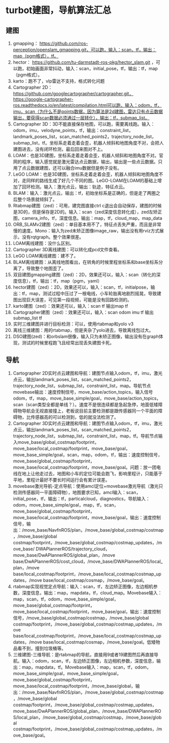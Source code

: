 # turbot建图，导航算法汇总 

## **建图** 

1. gmapping： https://github.com/ros-perception/openslam_gmapping.git，可以跑，输入：scan，tf，输出：map（pgm格式），tf。 
2. hector： https://github.com/tu-darmstadt-ros-pkg/hector_slam.git ，可以跑，初始画面非常抖动，输入：scan，initial_pose，tf，输出：tf，map（pgm格式）。 
3. karto：跑不了，vlp雷达不支持，格式转化问题 
4. Cartographer 2D： https://github.com/googlecartographer/cartographer.git，https://google-cartographer-ros.readthedocs.io/en/latest/compilation.html可以跑，输入：odom，tf，imu，scan（为什么不是points数据，因为算法是2d建图，雷达只有点云数据输出，要获得scan数据必须通过一层转化），输出：tf，submap_list。 
5. Cartographer 3D：3D不能直接保存地图，可以跑，需要离线跑。输入：odom，imu，velodyne_points，tf，输出：constraint_list，landmark_poses_list，scan_matched_points2，trajectory_node_list，submap_list，tf。坐标系走着走着会歪，机器人倾斜和地图角度不对，会把人建图进去，没有闭环检测，最后回来图对不上。 
6. LOAM：也是3D建图，坐标系走着走着会歪，机器人倾斜和地图角度不对。官网的程序，输入感觉就是激光雷达点云数据，输出，输出是一些点云数据。只用了点云数据建图，还可以融合imu数据但是例子没有。 
7. LeGO LOAM：也是3D建图，坐标系走着走着会歪，机器人倾斜和地图角度不对，走同样的路线生成了好几个不同的图。LeGO-LOAM在LOAM的基础上增加了回环检测。输入：激光点云，输出：轨迹，特征点云。 
8. BLAM：输入：激光点云，输出：tf，初始坐标系是正确的，但是走了两圈之后整个场景就倾斜了。 
9. Rtabmap建图（zed）：可用，建完图直接ctrl c退出会自动保存，建图的时候是3D的，但是保存是2D的。输入：scan（zed深度信息转化成），zed左矫正图，camera_info，tf，深度信息。输出：map，tf，cloud_map，map_data 
10. ORB_SLAMv2建图（zed）：单目基本用不了，特征点丢失严重，而且是非常慢的速度。Mono：输入为zed未矫正图像image_raw，输出没有用rviz方式展示，没有rqtgraph。整个效果很差。 
11. LOAM离线建图：没什么区别。 
12. Cartographer 3D离线建图：可以转化成pcd文件查看。 
13. LeGO LOAM离线建图：建不了。 
14. BLAM离线建图：从离线地图看出，在转角的时候里程坐标系和base坐标系分离了，导致整个地图歪了。 
15. 双目建图gmapping建图（zed）：2D，效果还可以，输入：scan（转化的深度信息），tf，输出：tf，map（pgm，yaml） 
16. hector建图（zed）：2D，效果还可以，输入：scan，tf，initialpose，输出：tf，map，测试过程中压过了一根电线，小车轮胎离地剧烈摇晃，导致建图出现巨大误差，可见第一段视频，可能是没有回路检测的。 
17. karto建图（zed）：效果还可以，输入：scan tf 输出map tf 
18. Cartographer建图（zed）：效果还可以，输入：scan odom imu tf 输出submap_list tf 
19. 实时三维建图并进行目标检测：可以，使用rtabmap和yolo v3 
20. 离线三维建图：用的rtabmap，但是夹杂了yolo进去，导致离线包过大。 
21. DSO建图(zed)：和orbslam很像，输入只为未矫正图像，输出没有在graph体现，测试的时候里程跑飞且经常出现丢失建图卡死。 

## **导航** 

1. Cartographer 2D实时点云建图和导航：建图节点输入odom，tf，imu，激光点云，输出landmark_poses_list，scan_matched_points2，trajectory_node_list，submap_list，constraint_list，map。导航节点movebase输出：速度控制信号，move_base/action_topics，输入信号odom，tf，map，move_base_simple/goal，move_base/action_topics，scan（scan类型全都是单线？）。速度不是很连续都是急起急停，地面低矮障碍物导航会无视直接撞上，老板说目前主要检测都是跟传感器同一个平面的障碍物，比传感器高的可以检测到，低的就没法检测了。 
2. Cartographer 3D实时点云建图和导航：建图节点输入odom，tf，imu，激光点云，输出landmark_poses_list，scan_matched_points2，trajectory_node_list，submap_list，constraint_list，map，tf。导航节点输入move_base/global_costmap/footprint，move_base/local_costmap/footprint，move_base/goal，move_base_simple/goal，scan，map，odom，tf，输出：速度控制信号，move_base/global_costmap/footprint，move_base/local_costmap/footprint，move_base/goal。问题：放一团电线在地上让他走过去，地图和小车的定位可能会跑飞，影响里程计，只能基于平地，里程计最好不要长时间运行会有累计误差。 
3. movebase激光导航-定点导航：使用amcl定位+movebase激光导航（激光只检测传感器同一平面障碍物），地图要求已知，amcl输入：scan，initial_pose，tf，输出：tf，particalcloud，diagnostics，导航输入：odom，move_base_simple/goal，map，tf，scan，move_base/global_costmap/footprint，move_base/local_costmap/footprint，move_base/goal，输出：速度控制信号，输出：/move_base/NavfnROS/plan，/move_base/global_costmap/costmap，/move_base/global costmap/footprint，/move_base/global_costmap/costmap_updates，/move_base/ DWAPlannerROS/trajectory_cloud，move_base/DwAPlannerROS/global_plan，/move base/DwAPlannerROS/cost_cloud，/move_base/DWAPlannerROS/local_plan，/move base/local_costmap/footprint，/move_base/local_costmap/costmap_updates，/move base/local_costmap/cosmap，/move_base/goal。 
4. rtabmap实现视觉定点导航：输入：scan，tf，左边矫正图像，左边相机参数，深度信息，输出：map，mapdata，tf，cloud_map。Movebase输入：map，scan，tf，odom，move_base_simple/goal，move_base/global_costmap/footprint，move_base/local_costmap/footprint，move_base/goal，输出：速度控制信号，/move_base/global_costmap/costmap，/move_base/global costmap/footprint，/move_base/global_costmap/costmap_updates，/move base/local_costmap/footprint，/move_base/local_costmap/costmap_updates，/move base/local_costmap/cosmap，/move_base/goal。低矮物品看不到，撞到垃圾桶等。 
5. 三维建图-三维导航：是rtabmap的导航，直接用9或者19建图然后再直接导航。输入：odom，scan，tf，左边矫正图像，左边相机参数，深度信息，输出：map，mapdata，tf。Movebase输入：map，scan，tf，odom，move_base_simple/goal，move_base_simple/goal，move_base/global_costmap/footprint，move_base/local_costmap/footprint，/move_base/global，输出：/move_base/NavfnROS/plan，/move_base/global_costmap/costmap，/move_base/global costmap/footprint，/move_base/global_costmap/costmap_updates，move_base/DwAPlannerROS/global_plan，/move_base/DWAPlannerROS/local_plan，/move_base/global_costmap/costmap，/move_base/global costmap/footprint，/move_base/global_costmap/costmap_updates，/move_base/goal。 